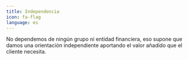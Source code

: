 ```yaml
---
title: Independencia
icon: fa-flag
language: es
---
```

No dependemos de ningún grupo ni entidad financiera, eso supone que damos una orientación independiente aportando el valor añadido que el cliente necesita.
